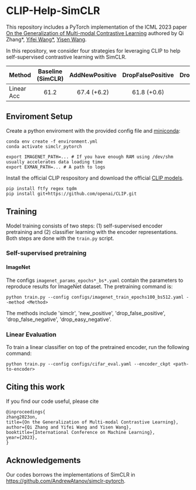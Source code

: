 # CLIP-Help-SimCLR

This repository includes a PyTorch implementation of the ICML 2023 paper  [On the Generalization of Multi-modal Contrastive Learning]() authored by Qi Zhang*, [Yifei Wang*](https://yifeiwang.me), [Yisen Wang](https://yisenwang.github.io/). 

In this repository, we consider four strategies for leveraging CLIP to help self-supervised contrastive learning with SimCLR.


| Method | Baseline (SimCLR)  | AddNewPositive | DropFalsePositive |DropFalseNegative |DropEasyNegative|
|-----------|:---------------:|:--------:|:---------:|:------------:|:-----------:|
| Linear Acc|  61.2      |   67.4 (+6.2)   |    61.8 (+0.6)   |     61.4 (+0.2)    |62.3 (+1.1)|






## Enviroment Setup


Create a python enviroment with the provided config file and [miniconda](https://docs.conda.io/en/latest/miniconda.html):

```(bash)
conda env create -f environment.yml
conda activate simclr_pytorch

export IMAGENET_PATH=... # If you have enough RAM using /dev/shm usually accelerates data loading time
export EXMAN_PATH=... # A path to logs
```


Install the official CLIP respository and download the official [CLIP models](https://openaipublic.azureedge.net/clip/models/40d365715913c9da98579312b702a82c18be219cc2a73407c4526f58eba950af/ViT-B-32.pt).

```
pip install ftfy regex tqdm
pip install git+https://github.com/openai/CLIP.git
```



## Training
Model training consists of two steps: (1) self-supervised encoder pretraining and (2) classifier learning with the encoder representations. Both steps are done with the `train.py` script. 

### Self-supervised pretraining


#### ImageNet
The configs `imagenet_params_epochs*_bs*.yaml` contain the parameters to reproduce results for ImageNet dataset. The pretraining command is:

```(bash)
python train.py --config configs/imagenet_train_epochs100_bs512.yaml --method <Method>
```

The methods include 'simclr', 'new_positive', 'drop_false_positive', 'drop_false_negative', 'drop_easy_negative'.

### Linear Evaluation
To train a linear classifier on top of the pretrained encoder, run the following command:

```(bash)
python train.py --config configs/cifar_eval.yaml --encoder_ckpt <path-to-encoder>
```


## Citing this work


If you find our code useful, please cite
```
@inproceedings{
zhang2023on,
title={On the Generalization of Multi-modal Contrastive Learning},
author={Qi Zhang and Yifei Wang and Yisen Wang},
booktitle={International Conference on Machine Learning},
year={2023},
}
```
 


## Acknowledgements
Our codes borrows the implementations of SimCLR in https://github.com/AndrewAtanov/simclr-pytorch.
